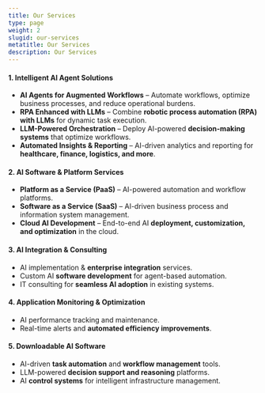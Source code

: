 ```yaml
---
title: Our Services
type: page
weight: 2
slugid: our-services
metatitle: Our Services
description: Our Services
---
```


#### 1. Intelligent AI Agent Solutions  
- **AI Agents for Augmented Workflows** – Automate workflows, optimize business processes, and reduce operational burdens.  
- **RPA Enhanced with LLMs** – Combine **robotic process automation (RPA) with LLMs** for dynamic task execution.  
- **LLM-Powered Orchestration** – Deploy AI-powered **decision-making systems** that optimize workflows.  
- **Automated Insights & Reporting** – AI-driven analytics and reporting for **healthcare, finance, logistics, and more**.  

#### 2. AI Software & Platform Services  
- **Platform as a Service (PaaS)** – AI-powered automation and workflow platforms.  
- **Software as a Service (SaaS)** – AI-driven business process and information system management.  
- **Cloud AI Development** – End-to-end AI **deployment, customization, and optimization** in the cloud.  

#### 3. AI Integration & Consulting  
- AI implementation & **enterprise integration** services.  
- Custom AI **software development** for agent-based automation.  
- IT consulting for **seamless AI adoption** in existing systems.  

#### 4. Application Monitoring & Optimization  
- AI performance tracking and maintenance.  
- Real-time alerts and **automated efficiency improvements**.  

#### 5. Downloadable AI Software
- AI-driven **task automation** and **workflow management** tools.  
- LLM-powered **decision support and reasoning** platforms.  
- AI **control systems** for intelligent infrastructure management.  
